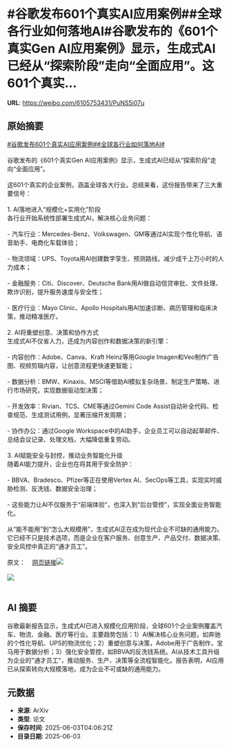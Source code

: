 # #谷歌发布601个真实AI应用案例##全球各行业如何落地AI#谷歌发布的《601个真实Gen AI应用案例》显示，生成式AI已经从“探索阶段”走向“全面应用”。这601个真实...

**URL**: https://weibo.com/6105753431/PuNS5i07u

## 原始摘要

<a href="https://m.weibo.cn/search?containerid=231522type%3D1%26t%3D10%26q%3D%23%E8%B0%B7%E6%AD%8C%E5%8F%91%E5%B8%83601%E4%B8%AA%E7%9C%9F%E5%AE%9EAI%E5%BA%94%E7%94%A8%E6%A1%88%E4%BE%8B%23&amp;extparam=%23%E8%B0%B7%E6%AD%8C%E5%8F%91%E5%B8%83601%E4%B8%AA%E7%9C%9F%E5%AE%9EAI%E5%BA%94%E7%94%A8%E6%A1%88%E4%BE%8B%23" data-hide=""><span class="surl-text">#谷歌发布601个真实AI应用案例#</span></a><a href="https://m.weibo.cn/search?containerid=231522type%3D1%26t%3D10%26q%3D%23%E5%85%A8%E7%90%83%E5%90%84%E8%A1%8C%E4%B8%9A%E5%A6%82%E4%BD%95%E8%90%BD%E5%9C%B0AI%23&amp;extparam=%23%E5%85%A8%E7%90%83%E5%90%84%E8%A1%8C%E4%B8%9A%E5%A6%82%E4%BD%95%E8%90%BD%E5%9C%B0AI%23" data-hide=""><span class="surl-text">#全球各行业如何落地AI#</span></a><br><br>谷歌发布的《601个真实Gen AI应用案例》显示，生成式AI已经从“探索阶段”走向“全面应用”。<br><br>这601个真实的企业案例，涵盖全球各大行业。总结来看，这份报告带来了三大重要信号：<br><br>1. AI落地进入“规模化+实用化”阶段  <br>各行业开始系统性部署生成式AI，解决核心业务问题：<br><br>- 汽车行业：Mercedes-Benz、Volkswagen、GM等通过AI实现个性化导航、语音助手、电商化车载体验；<br><br>- 物流领域：UPS、Toyota用AI创建数字孪生、预测路线，减少成千上万小时的人力成本；<br><br>- 金融服务：Citi、Discover、Deutsche Bank用AI做自动信贷审批、文件处理、欺诈识别，提升服务速度与安全性；<br><br>- 医疗行业：Mayo Clinic、Apollo Hospitals用AI加速诊断、病历管理和临床决策，推动精准医疗。<br><br>2. AI将重塑创意、决策和协作方式  <br>生成式AI不仅省人力，还成为内容创作和数据决策的新引擎：<br><br>- 内容创作：Adobe、Canva、Kraft Heinz等用Google Imagen和Veo制作广告图、视频剪辑内容，让创意流程更快速更智能；<br><br>- 数据分析：BMW、Kinaxis、MSCI等借助AI模拟复杂场景、制定生产策略、进行市场研究，实现数据驱动型决策；<br><br>- 开发效率：Rivian、TCS、CME等通过Gemini Code Assist自动补全代码、检查规范、生成测试用例，显著压缩开发周期；<br><br>- 协作办公：通过Google Workspace中的AI助手，企业员工可以自动起草邮件、总结会议记录、处理文档，大幅降低重复劳动。<br><br>3. AI赋能安全与封控，推动业务智能化升级  <br>随着AI能力提升，企业也在将其用于安全防护：<br><br>- BBVA、Bradesco、Pfizer等正在使用Vertex AI、SecOps等工具，实现实时威胁检测、反洗钱、数据安全治理；<br><br>- 这些能力让AI不仅服务于“前端体验”，也深入到“后台管控”，实现全面业务智能化。<br><br>从“能不能用”到“怎么大规模用”，生成式AI正在成为现代企业不可缺的通用能力。它已经不只是技术选项，而是企业在客户服务、创意生产、产品交付、数据决策、安全风控中真正的“通才员工”。<br><br>原文：<a href="https://weibo.cn/sinaurl?u=https%3A%2F%2Fcloud.google.com%2Ftransform%2F101-real-world-generative-ai-use-cases-from-industry-leaders" data-hide=""><span class="url-icon"><img style="width: 1rem;height: 1rem" src="https://h5.sinaimg.cn/upload/2015/09/25/3/timeline_card_small_web_default.png" referrerpolicy="no-referrer"></span><span class="surl-text">网页链接</span></a><img style="" src="https://tvax2.sinaimg.cn/large/006Fd7o3gy1i21zp7bsxpj30zk0hi444.jpg" referrerpolicy="no-referrer"><br><br><img style="" src="https://tvax3.sinaimg.cn/large/006Fd7o3gy1i21zp8w5juj30ro17q175.jpg" referrerpolicy="no-referrer"><br><br>

## AI 摘要

谷歌最新报告显示，生成式AI已进入规模化应用阶段，全球601个企业案例覆盖汽车、物流、金融、医疗等行业。主要趋势包括：1）AI解决核心业务问题，如奔驰的个性化导航、UPS的物流优化；2）重塑创意与决策，Adobe用于广告制作，宝马用于数据分析；3）强化安全管控，如BBVA的反洗钱系统。AI从技术工具升级为企业的"通才员工"，推动服务、生产、决策等全流程智能化。报告表明，AI应用已从探索转向大规模落地，成为企业不可或缺的通用能力。

## 元数据

- **来源**: ArXiv
- **类型**: 论文
- **保存时间**: 2025-06-03T04:06:21Z
- **目录日期**: 2025-06-03
